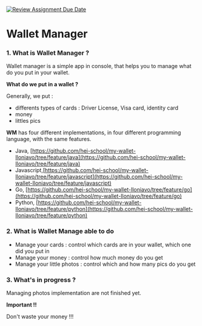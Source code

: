 [![Review Assignment Due Date](https://classroom.github.com/assets/deadline-readme-button-24ddc0f5d75046c5622901739e7c5dd533143b0c8e959d652212380cedb1ea36.svg)](https://classroom.github.com/a/hy8NMZUz)


# Wallet Manager

### 1. What is Wallet Manager ?

Wallet manager is a simple app in console, that helps you to manage what do you put in your wallet.

**What do we put in a wallet ?**

Generally, we put : 
- differents types of cards : Driver License, Visa card, identity card
- money
- littles pics

**WM** has four different implementations, in four different programming language, with the same features.
 - Java, [https://github.com/hei-school/my-wallet-Iloniavo/tree/feature/java](https://github.com/hei-school/my-wallet-Iloniavo/tree/feature/java)
 - Javascript,[https://github.com/hei-school/my-wallet-Iloniavo/tree/feature/javascript](https://github.com/hei-school/my-wallet-Iloniavo/tree/feature/javascript)
 - Go, [https://github.com/hei-school/my-wallet-Iloniavo/tree/feature/go](https://github.com/hei-school/my-wallet-Iloniavo/tree/feature/go)
 - Python, [https://github.com/hei-school/my-wallet-Iloniavo/tree/feature/python](https://github.com/hei-school/my-wallet-Iloniavo/tree/feature/python)

### 2. What is Wallet Manage able to do
- Manage your cards : control which cards are in your wallet, which one did you put in
- Manage your money : control how much money do you get
- Manage your little photos : control which and how many pics do you get

### 3. What's in progress ?
Managing photos implementation are not finished yet.


__Important !!__

Don't waste your money !!! 


